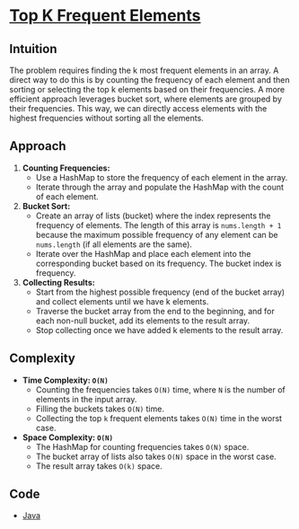 # [Top K Frequent Elements](https://leetcode.com/problems/top-k-frequent-elements/description/)

## Intuition

The problem requires finding the k most frequent elements in an array. A direct way to do this is by counting the frequency of each element and then sorting or selecting the top k elements based on their frequencies. A more efficient approach leverages bucket sort, where elements are grouped by their frequencies. This way, we can directly access elements with the highest frequencies without sorting all the elements.

## Approach

1. **Counting Frequencies:**
   - Use a HashMap to store the frequency of each element in the array.
   - Iterate through the array and populate the HashMap with the count of each element.
2. **Bucket Sort:**
   - Create an array of lists (bucket) where the index represents the frequency of elements. The length of this array is `nums.length + 1` because the maximum possible frequency of any element can be `nums.length` (if all elements are the same).
   - Iterate over the HashMap and place each element into the corresponding bucket based on its frequency. The bucket index is frequency.
3. **Collecting Results:**
   - Start from the highest possible frequency (end of the bucket array) and collect elements until we have k elements.
   - Traverse the bucket array from the end to the beginning, and for each non-null bucket, add its elements to the result array.
   - Stop collecting once we have added k elements to the result array.

## Complexity

- **Time Complexity: `O(N)`**
  - Counting the frequencies takes `O(N)` time, where `N` is the number of elements in the input array.
  - Filling the buckets takes `O(N)` time.
  - Collecting the top `k` frequent elements takes `O(N)` time in the worst case.
- **Space Complexity: `O(N)`**
  - The HashMap for counting frequencies takes `O(N)` space.
  - The bucket array of lists also takes `O(N)` space in the worst case.
  - The result array takes `O(k)` space.

## Code

- [Java](../src/main/java/io/dksifoua/leetcode/topkfrequentelements/Solution.java)
